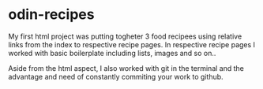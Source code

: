 # odin-recipes
My first html project was putting togheter 3 food recipees using relative links from the index to respective recipe pages. In respective recipe pages I worked with basic boilerplate including lists, images and so on..

Aside from the html aspect, I also worked with git in the terminal and the advantage and need of constantly commiting your work to github. 